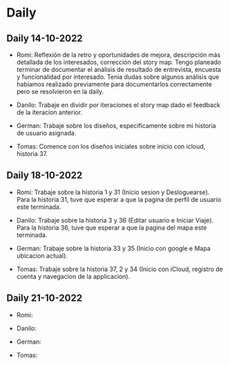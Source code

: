# Daily

## Daily 14-10-2022

- Romi: Reflexión de la retro y oportunidades de mejora, descripción más detallada de los interesados, corrección del story map.
Tengo planeado terminar de documentar el análisis de resultado de entrevista, encuesta y funcionalidad por interesado. Tenia dudas sobre algunos análisis que habíamos realizado previamente para documentarlos correctamente pero se resolvieron en la daily.

- Danilo: Trabaje en dividir por iteraciones el story map dado el feedback de la iteracion anterior.

- German: Trabaje sobre los diseños, especificamente sobre mi historia de usuario asignada.

- Tomas: Comence con los diseños iniciales sobre inicio con icloud, historia 37.

## Daily 18-10-2022

- Romi: Trabaje sobre la historia 1 y 31 (Inicio sesion y Desloguearse). Para la historia 31, tuve que esperar a que la pagina de perfil de usuario este terminada.

- Danilo: Trabaje sobre la historia 3 y 36 (Editar usuario e Iniciar Viaje). Para la historia 36, tuve que esperar a que la pagina del mapa este terminada.

- German: Trabaje sobre la historia 33 y 35 (Inicio con google e Mapa ubicacion actual).

- Tomas: Trabaje sobre la historia 37, 2 y 34 (Inicio con iCloud, registro de cuenta y navegacion de la applicacion).

## Daily 21-10-2022

- Romi:

- Danilo: 

- German: 

- Tomas: 